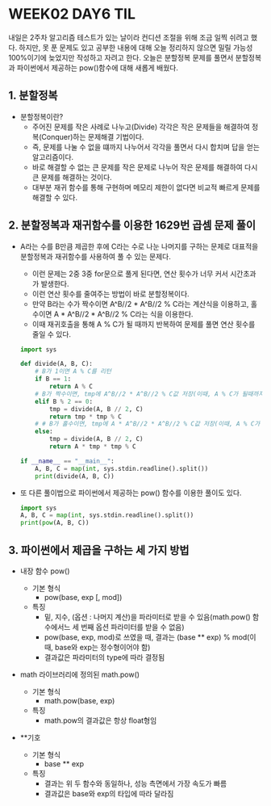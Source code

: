 # WEEK02 DAY6 TIL
내일은 2주차 알고리즘 테스트가 있는 날이라 컨디션 조절을 위해 조금 일찍 쉬려고 했다. 하지만, 못 푼 문제도 있고 공부한 내용에 대해 오늘 정리하지 않으면 밀릴 가능성 100%이기에 늦었지만 작성하고 자려고 한다. 오늘은 분할정복 문제를 풀면서 분할정복과 파이썬에서 제공하는 pow()함수에 대해 새롭게 배웠다.

## 1. 분할정복
- 분할정복이란?
    - 주어진 문제를 작은 사례로 나누고(Divide) 각각은 작은 문제들을 해결하여 정복(Conquer)하는 문제해결 기법이다.
    - 즉, 문제를 나눌 수 없을 떄까지 나누어서 각각을 풀면서 다시 합치며 답을 얻는 알고리즘이다.
    - 바로 해결할 수 없는 큰 문제를 작은 문제로 나누어 작은 문제를 해결하여 다시 큰 문제를 해결하는 것이다.
    - 대부분 재귀 함수를 통해 구현하며 메모리 제한이 없다면 비교적 빠르게 문제를 해결할 수 있다.

## 2. 분할정복과 재귀함수를 이용한 1629번 곱셈 문제 풀이
- A라는 수를 B만큼 제곱한 후에 C라는 수로 나눈 나머지를 구하는 문제로 대표적을 분할정복과 재귀함수를 사용하여 풀 수 있는 문제다.
    - 이런 문제는 2중 3중 for문으로 풀게 된다면, 연산 횟수가 너무 커서 시간초과가 발생한다.
    - 이런 연산 횟수를 줄여주는 방법이 바로 분할정복이다.
    - 만약 B라는 수가 짝수이면 A^B//2 * A^B//2 % C라는 계산식을 이용하고, 홀수이면 A * A^B//2 * A^B//2 % C라는 식을 이용한다.
    - 이때 재귀호출을 통해 A % C가 될 때까지 반복하여 문제를 풀면 연산 횟수를 줄일 수 있다.
    ```python
    import sys

    def divide(A, B, C):
        # B가 1이면 A % C를 리턴
        if B == 1:
            return A % C
        # B가 짝수이면, tmp에 A^B//2 * A^B//2 % C값 저장(이때, A % C가 될때까지 divide함수 재귀호출)
        elif B % 2 == 0:
            tmp = divide(A, B // 2, C)
            return tmp * tmp % C
        # # B가 홀수이면, tmp에 A * A^B//2 * A^B//2 % C값 저장(이때, A % C가 될때까지 divide함수 재귀호출)
        else:
            tmp = divide(A, B // 2, C)
            return A * tmp * tmp % C

    if __name__ == "__main__":
        A, B, C = map(int, sys.stdin.readline().split())
        print(divide(A, B, C))
    ```

- 또 다른 풀이법으로 파이썬에서 제공하는 pow() 함수를 이용한 풀이도 있다.
    ```python
    import sys
    A, B, C = map(int, sys.stdin.readline().split())
    print(pow(A, B, C))
    ```

## 3. 파이썬에서 제곱을 구하는 세 가지 방법
- 내장 함수 pow()
    - 기본 형식
        - pow(base, exp [, mod])
    - 특징
        - 밑, 지수, (옵션 : 나머지 계산)을 파라미터로 받을 수 있음(math.pow() 함수에서느 세 번째 옵션 파라미터를 받을 수 없음)
        - pow(base, exp, mod)로 쓰였을 때, 결과는 (base ** exp) % mod(이때, base와 exp는 정수형이어야 함)
        - 결과값은 파라미터의 type에 따라 결정됨

- math 라이브러리에 정의된 math.pow()
    - 기본 형식
        - math.pow(base, exp)
    - 특징
        - math.pow의 결과값은 항상 float형임

- **기호
    - 기본 형식
        - base ** exp
    - 특징
        - 결과는 위 두 함수와 동일하나, 성능 측면에서 가장 속도가 빠름
        - 결과값은 base와 exp의 타입에 따라 달라짐